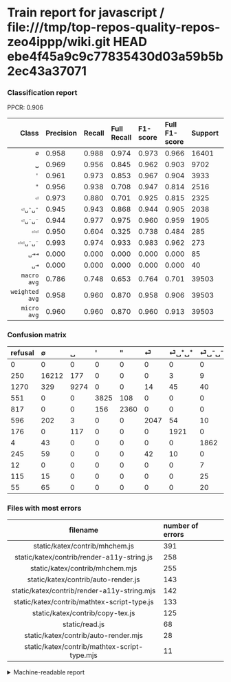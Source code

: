 # Train report for javascript / file:///tmp/top-repos-quality-repos-zeo4ippp/wiki.git HEAD ebe4f45a9c9c77835430d03a59b5b2ec43a37071

### Classification report

PPCR: 0.906

| Class | Precision | Recall | Full Recall | F1-score | Full F1-score | Support | Full Support | PPCR |
|------:|:----------|:-------|:------------|:---------|:---------|:--------|:-------------|:-----|
| `∅` | 0.958| 0.988| 0.974| 0.973| 0.966| 16401| 16651| 0.985 |
| `␣` | 0.969| 0.956| 0.845| 0.962| 0.903| 9702| 10972| 0.884 |
| `'` | 0.961| 0.973| 0.853| 0.967| 0.904| 3933| 4484| 0.877 |
| `"` | 0.956| 0.938| 0.708| 0.947| 0.814| 2516| 3333| 0.755 |
| `⏎` | 0.973| 0.880| 0.701| 0.925| 0.815| 2325| 2921| 0.796 |
| `⏎␣⁺␣⁺` | 0.945| 0.943| 0.868| 0.944| 0.905| 2038| 2214| 0.921 |
| `⏎␣⁻␣⁻` | 0.944| 0.977| 0.975| 0.960| 0.959| 1905| 1909| 0.998 |
| `⏎⏎` | 0.950| 0.604| 0.325| 0.738| 0.484| 285| 530| 0.538 |
| `⏎⏎␣⁻␣⁻` | 0.993| 0.974| 0.933| 0.983| 0.962| 273| 285| 0.958 |
| `␣⇥⇥` | 0.000| 0.000| 0.000| 0.000| 0.000| 85| 140| 0.607 |
| `␣⇥` | 0.000| 0.000| 0.000| 0.000| 0.000| 40| 155| 0.258 |
| `macro avg` | 0.786| 0.748| 0.653| 0.764| 0.701| 39503| 43594| 0.906 |
| `weighted avg` | 0.958| 0.960| 0.870| 0.958| 0.906| 39503| 43594| 0.906 |
| `micro avg` | 0.960| 0.960| 0.870| 0.960| 0.913| 39503| 43594| 0.906 |

### Confusion matrix

|refusal|  ∅| ␣| '| "| ⏎| ⏎␣⁺␣⁺| ⏎␣⁻␣⁻| ⏎⏎| ⏎⏎␣⁻␣⁻| ␣⇥| ␣⇥⇥| 
|:---|:---|:---|:---|:---|:---|:---|:---|:---|:---|:---|:---|
|0 |0 |0 |0 |0 |0 |0 |0 |0 |0 |0 |0 |
|250 |16212 |177 |0 |0 |0 |3 |9 |0 |0 |0 |0 |
|1270 |329 |9274 |0 |0 |14 |45 |40 |0 |0 |0 |0 |
|551 |0 |0 |3825 |108 |0 |0 |0 |0 |0 |0 |0 |
|817 |0 |0 |156 |2360 |0 |0 |0 |0 |0 |0 |0 |
|596 |202 |3 |0 |0 |2047 |54 |10 |9 |0 |0 |0 |
|176 |0 |117 |0 |0 |0 |1921 |0 |0 |0 |0 |0 |
|4 |43 |0 |0 |0 |0 |0 |1862 |0 |0 |0 |0 |
|245 |59 |0 |0 |0 |42 |10 |0 |172 |2 |0 |0 |
|12 |0 |0 |0 |0 |0 |0 |7 |0 |266 |0 |0 |
|115 |15 |0 |0 |0 |0 |0 |25 |0 |0 |0 |0 |
|55 |65 |0 |0 |0 |0 |0 |20 |0 |0 |0 |0 |

### Files with most errors

| filename | number of errors|
|:----:|:-----|
| static/katex/contrib/mhchem.js | 391 |
| static/katex/contrib/render-a11y-string.js | 258 |
| static/katex/contrib/mhchem.mjs | 255 |
| static/katex/contrib/auto-render.js | 143 |
| static/katex/contrib/render-a11y-string.mjs | 142 |
| static/katex/contrib/mathtex-script-type.js | 133 |
| static/katex/contrib/copy-tex.js | 125 |
| static/read.js | 68 |
| static/katex/contrib/auto-render.mjs | 28 |
| static/katex/contrib/mathtex-script-type.mjs | 11 |

<details>
    <summary>Machine-readable report</summary>
```json
{
  "cl_report": {"\"": {"f1-score": 0.9470304975922953, "precision": 0.9562398703403565, "recall": 0.9379968203497615, "support": 2516}, "\u0027": {"f1-score": 0.9666413949962093, "precision": 0.9608138658628486, "recall": 0.9725400457665904, "support": 3933}, "macro avg": {"f1-score": 0.7635598451850746, "precision": 0.7862481721740407, "recall": 0.7484740921455457, "support": 39503}, "micro avg": {"f1-score": 0.9604080702731438, "precision": 0.9604080702731438, "recall": 0.9604080702731438, "support": 39503}, "weighted avg": {"f1-score": 0.9584041282621828, "precision": 0.9575024674622423, "recall": 0.9604080702731438, "support": 39503}, "\u2205": {"f1-score": 0.9729340454900077, "precision": 0.9578729689807977, "recall": 0.9884763124199744, "support": 16401}, "\u23ce": {"f1-score": 0.9245709123757905, "precision": 0.9733713742272944, "recall": 0.8804301075268817, "support": 2325}, "\u23ce\u23ce": {"f1-score": 0.738197424892704, "precision": 0.9502762430939227, "recall": 0.6035087719298246, "support": 285}, "\u23ce\u23ce\u2423\u207b\u2423\u207b": {"f1-score": 0.9833641404805914, "precision": 0.9925373134328358, "recall": 0.9743589743589743, "support": 273}, "\u23ce\u2423\u207a\u2423\u207a": {"f1-score": 0.9437484647506755, "precision": 0.9449090014756517, "recall": 0.9425907752698724, "support": 2038}, "\u23ce\u2423\u207b\u2423\u207b": {"f1-score": 0.9602888086642599, "precision": 0.9437404967055246, "recall": 0.9774278215223097, "support": 1905}, "\u2423": {"f1-score": 0.962382607793286, "precision": 0.9689687597952147, "recall": 0.955885384456813, "support": 9702}, "\u2423\u21e5": {"f1-score": 0.0, "precision": 0.0, "recall": 0.0, "support": 40}, "\u2423\u21e5\u21e5": {"f1-score": 0.0, "precision": 0.0, "recall": 0.0, "support": 85}},
  "cl_report_full": {"\"": {"f1-score": 0.8136528184795724, "precision": 0.9562398703403565, "recall": 0.708070807080708, "support": 3333}, "\u0027": {"f1-score": 0.9037212049616066, "precision": 0.9608138658628486, "recall": 0.8530330062444246, "support": 4484}, "macro avg": {"f1-score": 0.7009661616166704, "precision": 0.7862481721740407, "recall": 0.6528791477975993, "support": 43594}, "micro avg": {"f1-score": 0.913125624270431, "precision": 0.9604080702731438, "recall": 0.870280313804652, "support": 43594}, "weighted avg": {"f1-score": 0.9059831562839703, "precision": 0.9542568097928563, "recall": 0.870280313804652, "support": 43594}, "\u2205": {"f1-score": 0.9656897784131523, "precision": 0.9578729689807977, "recall": 0.9736352171040779, "support": 16651}, "\u23ce": {"f1-score": 0.8148885350318472, "precision": 0.9733713742272944, "recall": 0.7007874015748031, "support": 2921}, "\u23ce\u23ce": {"f1-score": 0.4838255977496484, "precision": 0.9502762430939227, "recall": 0.32452830188679244, "support": 530}, "\u23ce\u23ce\u2423\u207b\u2423\u207b": {"f1-score": 0.9620253164556961, "precision": 0.9925373134328358, "recall": 0.9333333333333333, "support": 285}, "\u23ce\u2423\u207a\u2423\u207a": {"f1-score": 0.9046385684012245, "precision": 0.9449090014756517, "recall": 0.8676603432700993, "support": 2214}, "\u23ce\u2423\u207b\u2423\u207b": {"f1-score": 0.9592993302421432, "precision": 0.9437404967055246, "recall": 0.9753797799895233, "support": 1909}, "\u2423": {"f1-score": 0.9028866280484836, "precision": 0.9689687597952147, "recall": 0.8452424352898287, "support": 10972}, "\u2423\u21e5": {"f1-score": 0.0, "precision": 0.0, "recall": 0.0, "support": 155}, "\u2423\u21e5\u21e5": {"f1-score": 0.0, "precision": 0.0, "recall": 0.0, "support": 140}},
  "ppcr": 0.906156810570262
}
```
</details>
